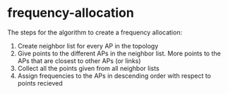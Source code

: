 # frequency-allocation

The steps for the algorithm to create a frequency allocation:
  1. Create neighbor list for every AP in the topology
  2. Give points to the different APs in the neighbor list. More points to the APs that are closest to other APs (or links)
  3. Collect all the points given from all neighbor lists
  4. Assign frequencies to the APs in descending order with respect to points recieved
